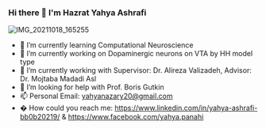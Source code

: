 ### Hi there 👋 I'm Hazrat Yahya Ashrafi
![IMG_20211018_165255](https://user-images.githubusercontent.com/66359010/138984924-d7281216-ef7e-4c40-854f-8170254b88c7.jpg)
- 🌱 I’m currently learning Computational Neuroscience 
- 🔭 I’m currently working on Dopaminergic neurons on VTA by HH model type
- 👯 I’m currently working with Supervisor: Dr. Alireza Valizadeh, Advisor: Dr. Mojtaba Madadi Asl
- 🤔 I’m looking for help with Prof. Boris Gutkin
- 📫 Personal Email: yahyanazary20@gmail.com
- � How could you reach me: https://www.linkedin.com/in/yahya-ashrafi-bb0b20219/ &  https://www.facebook.com/yahya.panahi
<!--
**yahya-ashrafi/yahya-ashrafi** is a ✨ _special_ ✨ repository because its `README.md` (this file) appears on your GitHub profile.




